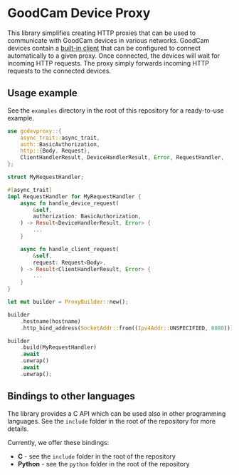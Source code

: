 # GoodCam Device Proxy

This library simplifies creating HTTP proxies that can be used to communicate
with GoodCam devices in various networks. GoodCam devices contain a
[built-in client](https://goodcam.github.io/goodcam-api/#tag/cloud) that
can be configured to connect automatically to a given proxy. Once
connected, the devices will wait for incoming HTTP requests. The proxy
simply forwards incoming HTTP requests to the connected devices.

## Usage example

See the `examples` directory in the root of this repository for a
ready-to-use example.

```rust
use gcdevproxy::{
    async_trait::async_trait,
    auth::BasicAuthorization,
    http::{Body, Request},
    ClientHandlerResult, DeviceHandlerResult, Error, RequestHandler,
};

struct MyRequestHandler;

#[async_trait]
impl RequestHandler for MyRequestHandler {
    async fn handle_device_request(
        &self,
        authorization: BasicAuthorization,
    ) -> Result<DeviceHandlerResult, Error> {
        ...
    }

    async fn handle_client_request(
        &self,
        request: Request<Body>,
    ) -> Result<ClientHandlerResult, Error> {
        ...
    }
}

let mut builder = ProxyBuilder::new();

builder
    .hostname(hostname)
    .http_bind_address(SocketAddr::from((Ipv4Addr::UNSPECIFIED, 8080)));

builder
    .build(MyRequestHandler)
    .await
    .unwrap()
    .await
    .unwrap();
```

## Bindings to other languages

The library provides a C API which can be used also in other programming
languages. See the `include` folder in the root of the repository for more
details.

Currently, we offer these bindings:

* **C** - see the `include` folder in the root of the repository
* **Python** - see the `python` folder in the root of the repository

